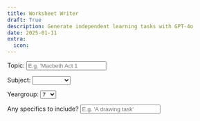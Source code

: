 ```yaml
---
title: Worksheet Writer
draft: True
description: Generate independent learning tasks with GPT-4o
date: 2025-01-11
extra:
  icon: 
---
```


<label for="topic">Topic:</label>
<input id="topicInput" type="text" name="topic" value="" placeholder="E.g. 'Macbeth Act 1">

<label for="subjects">Subject:</label>
  <select style="background:var(--b);color:var(--t)" id="subjectsInput" name="subjects">
      <option value=""></option>
      <option value="English">English</option>
      <option value="Maths">Maths</option>
      <option value="Science">Science</option>
      <option value="History">History</option>
      <option value="Geography">Geography</option>
      <option value="Art">Art</option>
      <option value="Music">Music</option>
      <option value="Drama">Drama</option>
  </select>

<label for="years">Yeargroup:</label>
  <select id="yearInput" name="years">
      <option value="7">7</option>
      <option value="8">8</option>
      <option value="9">9</option>
      <option value="10">10</option>
      <option value="11">11</option>
      <option value="12">12</option>
      <option value="13">13</option>
  </select>


Any specifics to include?
<input id="additionsInput" type="text" name="additions" value="" placeholder="E.g. 'A drawing task'">
